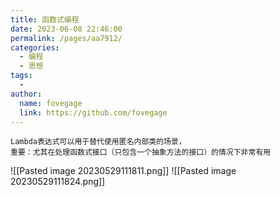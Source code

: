 ```yaml
---
title: 函数式编程
date: 2023-06-08 22:46:00
permalink: /pages/aa7912/
categories:
  - 编程
  - 思想
tags:
  - 
author: 
  name: fovegage
  link: https://github.com/fovegage
---
```

```
Lambda表达式可以用于替代使用匿名内部类的场景，
重要：尤其在处理函数式接口（只包含一个抽象方法的接口）的情况下非常有用
```
![[Pasted image 20230529111811.png]]
![[Pasted image 20230529111824.png]]
